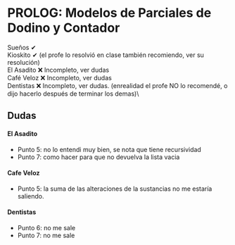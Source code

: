 # PROLOG: Modelos de Parciales de Dodino y Contador 

Sueños ✔\
Kioskito ✔ (el profe lo resolvió en clase también recomiendo, ver su resolución)\
El Asadito ❌ Incompleto, ver dudas\
Café Veloz ❌ Incompleto, ver dudas\
Dentistas ❌ Incompleto, ver dudas. (enrealidad el profe NO lo recomendé, o dijo hacerlo después de terminar los demas)\

## Dudas

#### El Asadito
 - Punto 5: no lo entendi muy bien, se nota que tiene recursividad
 - Punto 7: como hacer para que no devuelva la lista vacia

#### Cafe Veloz
 - Punto 5: la suma de las alteraciones de la sustancias no me estaría saliendo.

#### Dentistas
 - Punto 6: no me sale
 - Punto 7: no me sale
